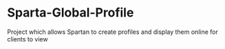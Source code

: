 # Sparta-Global-Profile
Project which allows Spartan to create profiles and display them online for clients to view
